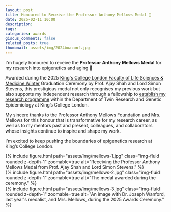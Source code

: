 ```yaml
---
layout: post
title: Honoured to Receive the Professor Anthony Mellows Medal 🏅
date: 2025-02-11 10:00
description: 
tags: 
categories: awards
giscus_comments: false
related_posts: true
thumbnail: assets/img/2024boaconf.jpg
---
```


I'm hugely honoured to receive the **Professor Anthony Mellows Medal** for my research into epigenetics and aging 🏅

Awarded during the 2025 [King's College London Faculty of Life Sciences & Medicine Winter](https://www.kcl.ac.uk/lsm/index) Graduation Ceremony by Prof. Ajay Shah and Lord Simon Stevens, this prestigious medal not only recognises my previous work but also supports my independent research through a fellowship to [establish my research programme](https://www.kcl.ac.uk/research/herzog-group) within the Department of Twin Research and Genetic Epidemiology at King’s College London.  

My sincere thanks to the Professor Anthony Mellows Foundation and Mrs. Mellows for this honour that is transformative for my research career, as well as to my mentors past and present, colleagues, and collaborators whose insights continue to inspire and shape my work.

I'm excited to keep pushing the boundaries of epigenetics research at King’s College London.

<div class="row mt-3">
    <div class="col-sm mt-3 mt-md-0">
        {% include figure.html path="assets/img/mellows-1.jpg" class="img-fluid rounded z-depth-1" zoomable=true alt="Receiving the Professor Anthony Mellows Medal from Prof. Ajay Shah and Lord Simon Stevens." %}
    </div>
    <div class="col-sm mt-3 mt-md-0">
        {% include figure.html path="assets/img/mellows-2.jpg" class="img-fluid rounded z-depth-1" zoomable=true  alt="The medal awarded during the ceremony."  %}
    </div>
    <div class="col-sm mt-3 mt-md-0">
        {% include figure.html path="assets/img/mellows-3.jpg" class="img-fluid rounded z-depth-1" zoomable=true alt="An image with Dr. Joseph Wanford, last year's medalist, and Mrs. Mellows, during the 2025 Awards Ceremony."  %}
    </div>
</div>
